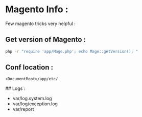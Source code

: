 # Magento  Info :

Few magento tricks very helpful : 

## Get version of Magento :

```bash
php -r "require 'app/Mage.php'; echo Mage::getVersion(); "

```

## Conf location : 
```
<DocumentRoot>/app/etc/
```

## Logs :

 - var/log.system.log
 - var/log/exception.log
 - var/report

